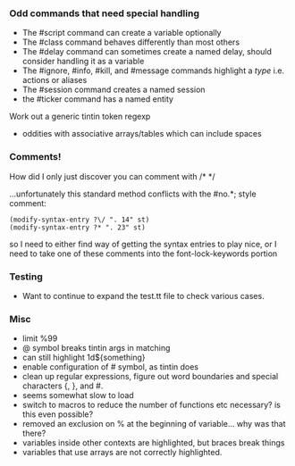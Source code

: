 ### Odd commands that need special handling

 - The #script command can create a variable optionally
 - The #class command behaves differently than most others
 - The #delay command can sometimes create a named delay, should consider handling it as a variable
 - The #ignore, #info, #kill, and #message commands highlight a _type_ i.e. actions or aliases
 - The #session command creates a named session
 - the #ticker command has a named entity

Work out a generic tintin token regexp
 - oddities with associative arrays/tables which can include spaces

### Comments!

How did I only just discover you can comment with /* */

...unfortunately this standard method conflicts with the #no.*; style comment:

```
(modify-syntax-entry ?\/ ". 14" st)
(modify-syntax-entry ?* ". 23" st)
```

so I need to either find way of getting the syntax entries to play nice, or I need to take one of these comments into the font-lock-keywords portion

### Testing

 - Want to continue to expand the test.tt file to check various cases.

### Misc
 * limit %99
 * @ symbol breaks tintin args in matching
 * can still highlight 1d${something}
 * enable configuration of # symbol, as tintin does
 * clean up regular expressions, figure out word boundaries and special characters {, }, and #.
 * seems somewhat slow to load
 * switch to macros to reduce the number of functions etc necessary? is this even possible?
 * removed an exclusion on % at the beginning of variable... why was that there?
 * variables inside other contexts are highlighted, but braces break things
 * variables that use arrays are not correctly highlighted.